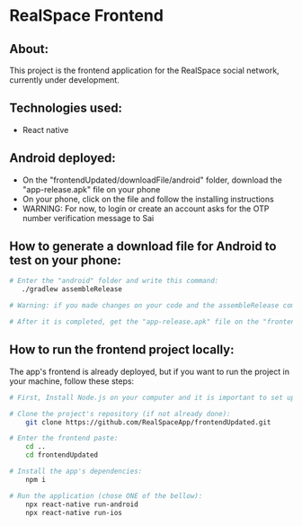 # RealSpace Frontend

## About:
This project is the frontend application for the RealSpace social network, currently under development.

## Technologies used:
- React native

## Android deployed:
- On the "frontendUpdated/downloadFile/android" folder, download the "app-release.apk" file on your phone
- On your phone, click on the file and follow the installing instructions
- WARNING: For now, to login or create an account asks for the OTP number verification message to Sai

## How to generate a download file for Android to test on your phone:

```bash
# Enter the "android" folder and write this command:
   ./gradlew assembleRelease

# Warning: if you made changes on your code and the assembleRelease command doesn't work, try running "./gradlew clean" first and then "./gradlew assembleRelease"

# After it is completed, get the "app-release.apk" file on the "frontendUpdated/android/app/build/outputs/ap/release" and download this file on your phone
```

## How to run the frontend project locally:
The app's frontend is already deployed, but if you want to run the project in your machine, follow these steps:

```bash
# First, Install Node.js on your computer and it is important to set up an emulator, like Android Studio, and all it's basic configuration for JDK, java and SDK.

# Clone the project's repository (if not already done):
    git clone https://github.com/RealSpaceApp/frontendUpdated.git

# Enter the frontend paste:
    cd ..
    cd frontendUpdated

# Install the app's dependencies:
    npm i

# Run the application (chose ONE of the bellow):
    npx react-native run-android
    npx react-native run-ios

```